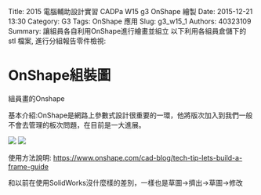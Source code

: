 Title: 2015 電腦輔助設計實習 CADPa W15 g3 OnShape 繪製
Date: 2015-12-21 13:30
Category: G3
Tags: OnShape 應用
Slug: g3_w15_1
Authors: 40323109
Summary: 讓組員各自利用OnShape進行繪畫並組立
以下利用各組員倉儲下的 stl 檔案, 進行分組報告零件檢視:



OnShape組裝圖
============
組員畫的Onshape

基本介紹:OnShape是網路上參數式設計很重要的一環，他將版次加入到我們一般不會去管理的板次問題，在目前是一大進展。

<img src="https://copy.com/Nn6duGlEKuJECHUw">

<img src="https://copy.com/HXKuqaNT4LOFUOzs">


使用方法說明: <https://www.onshape.com/cad-blog/tech-tip-lets-build-a-frame-guide>

和以前在使用SolidWorks沒什麼樣的差別，一樣也是草圖→擠出→草圖→修改

<br />

